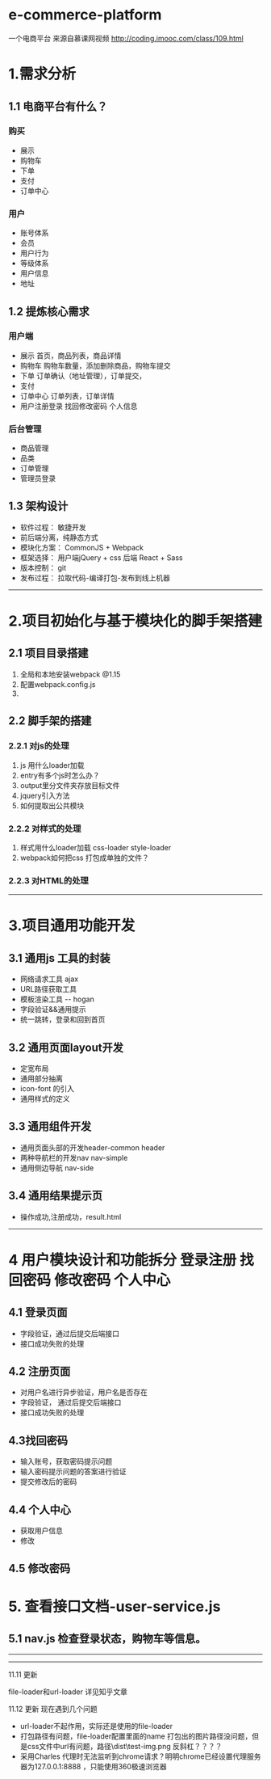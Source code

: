 # e-commerce-platform
一个电商平台
来源自慕课网视频
http://coding.imooc.com/class/109.html

# 1.需求分析

## 1.1 电商平台有什么？
### 购买
- 展示
- 购物车
- 下单
- 支付
- 订单中心
### 用户
- 账号体系
- 会员
- 用户行为
- 等级体系
- 用户信息
- 地址
## 1.2 提炼核心需求

### 用户端
- 展示   首页，商品列表，商品详情
- 购物车 购物车数量，添加删除商品，购物车提交
- 下单   订单确认（地址管理），订单提交，
- 支付
- 订单中心	订单列表，订单详情
- 用户注册登录 找回修改密码 个人信息

### 后台管理
- 商品管理
- 品类
- 订单管理
- 管理员登录



## 1.3 架构设计
- 软件过程： 敏捷开发
- 前后端分离，纯静态方式
- 模块化方案： CommonJS + Webpack
- 框架选择： 用户端jQuery + css  后端 React + Sass
- 版本控制： git
- 发布过程： 拉取代码-编译打包-发布到线上机器

----------

# 2.项目初始化与基于模块化的脚手架搭建
## 2.1 项目目录搭建
1. 全局和本地安装webpack @1.15
2. 配置webpack.config.js
3.
## 2.2 脚手架的搭建
### 2.2.1 对js的处理
1. js 用什么loader加载
2. entry有多个js时怎么办？
3. output里分文件夹存放目标文件
4. jquery引入方法
5. 如何提取出公共模块


### 2.2.2 对样式的处理
1. 样式用什么loader加载  css-loader style-loader
2. webpack如何把css 打包成单独的文件？

### 2.2.3 对HTML的处理


----------

# 3.项目通用功能开发

## 3.1 通用js 工具的封装
- 网络请求工具 ajax
- URL路径获取工具
- 模板渲染工具 -- hogan
- 字段验证&&通用提示
- 统一跳转，登录和回到首页

## 3.2 通用页面layout开发
- 定宽布局
- 通用部分抽离
- icon-font 的引入
- 通用样式的定义

## 3.3 通用组件开发
- 通用页面头部的开发header-common header
- 两种导航栏的开发nav nav-simple
- 通用侧边导航 nav-side

## 3.4 通用结果提示页
- 操作成功,注册成功，result.html

----------
# 4 用户模块设计和功能拆分 登录注册 找回密码 修改密码 个人中心

## 4.1 登录页面
- 字段验证，通过后提交后端接口
- 接口成功失败的处理

## 4.2 注册页面
- 对用户名进行异步验证，用户名是否存在
- 字段验证， 通过后提交后端接口
- 接口成功失败的处理

## 4.3找回密码
- 输入账号，获取密码提示问题
- 输入密码提示问题的答案进行验证
- 提交修改后的密码

## 4.4 个人中心
- 获取用户信息
- 修改

## 4.5 修改密码

# 5. 查看接口文档-user-service.js
## 5.1 nav.js 检查登录状态，购物车等信息。
----------











----------
11.11 更新

file-loader和url-loader
详见知乎文章

11.12 更新
现在遇到几个问题

- url-loader不起作用，实际还是使用的file-loader
- 打包路径有问题，file-loader配置里面的name 打包出的图片路径没问题，但是css文件中url有问题，路径\dist\test-img.png  反斜杠？？？？
- 采用Charles 代理时无法监听到chrome请求？明明chrome已经设置代理服务器为127.0.0.1:8888 ，只能使用360极速浏览器
